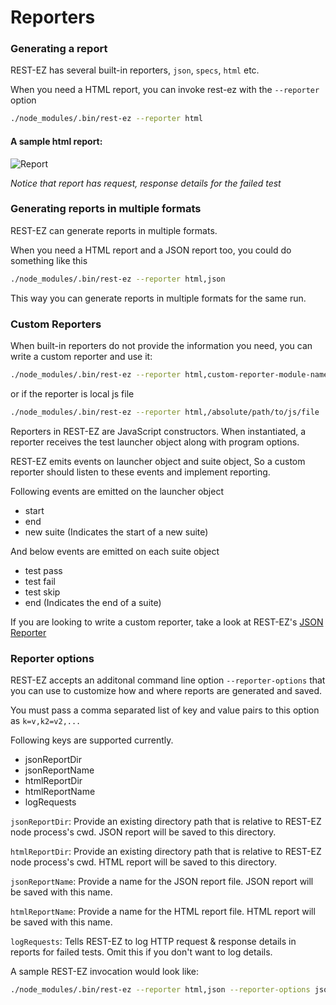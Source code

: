 # Reporters


### Generating a report ###
REST-EZ has several built-in reporters, `json`, `specs`, `html` etc.

When you need a HTML report, you can invoke rest-ez with the `--reporter` option

```bash
./node_modules/.bin/rest-ez --reporter html
```

#### A sample html report:

![Report](./images/html-report.png)

_Notice that report has request, response details for the failed test_

### Generating reports in multiple formats ###

REST-EZ can generate reports in multiple formats.

When you need a HTML report and a JSON report too, you could do something like this

```bash
./node_modules/.bin/rest-ez --reporter html,json
```

This way you can generate reports in multiple formats for the same run.

### Custom Reporters ###

When built-in reporters do not provide the information you need, you can write a custom reporter and use it:

```bash
./node_modules/.bin/rest-ez --reporter html,custom-reporter-module-name
```
or if the reporter is local js file

```bash
./node_modules/.bin/rest-ez --reporter html,/absolute/path/to/js/file
```

Reporters in REST-EZ are JavaScript constructors. When instantiated, a reporter receives the test launcher object  along with program options.


REST-EZ emits events on launcher object and suite object, So a custom reporter should listen to these events and implement  reporting.

Following events are emitted on the launcher object

 - start
 - end
 - new suite (Indicates the start of a new suite)

 And below events are emitted on each suite object

  - test pass
  - test fail
  - test skip
  - end (Indicates the end of a suite)

If you are looking to write a custom reporter, take a look at REST-EZ's [JSON Reporter](https://github.com/blossomfinance/rest-ez/blob/master/lib/reporters/json.js)

### Reporter options ###

REST-EZ accepts an additonal command line option `--reporter-options` that you can use to customize how and where reports are generated and saved.

You must pass a comma separated list of key and value pairs to this option as `k=v,k2=v2,...`

Following keys are supported currently.

  - jsonReportDir
  - jsonReportName
  - htmlReportDir
  - htmlReportName
  - logRequests

`jsonReportDir`: Provide an existing directory path that is relative to REST-EZ node process's cwd. JSON report will be saved to this directory.

`htmlReportDir`: Provide an existing directory path that is relative to REST-EZ node process's cwd. HTML report will be saved to this directory.

`jsonReportName`: Provide a name for the JSON report file. JSON report will be saved with this name.

`htmlReportName`: Provide a name for the HTML report file. HTML report will be saved with this name.

`logRequests`: Tells REST-EZ to log HTTP request & response details in reports for failed tests. Omit this if you don't want to log details.


A sample REST-EZ invocation would look like:


```bash
./node_modules/.bin/rest-ez --reporter html,json --reporter-options jsonReportDir=reports,jsonReportName=json-report,htmlReportDir=reports,htmlReportName=html-report,logRequests
```
